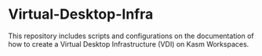 # Virtual-Desktop-Infra
This repository includes scripts and configurations on the documentation of how to create a Virtual Desktop Infrastructure (VDI) on Kasm Workspaces.
